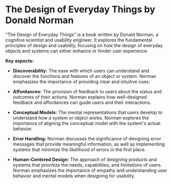 # The Design of Everyday Things by Donald Norman

"The Design of Everyday Things" is a book written by Donald Norman, a cognitive scientist and usability engineer. It explores the fundamental principles of design and usability, focusing on how the design of everyday objects and systems can either enhance or hinder user experience.

**Key aspects:**

* **Discoverability:** The ease with which users can understand and discover the functions and features of an object or system. Norman emphasizes the importance of providing clear and intuitive cues.

* **Affordances:** The provision of feedback to users about the status and outcomes of their actions. Norman explains how well-designed feedback and affordances can guide users and their interactions.

* **Conceptual Models:** The mental representations that users develop to understand how a system or object works. Norman explores the importance of aligning the conceptual model with the system's actual behavior.

* **Error Handling:** Norman discusses the significance of designing error messages that provide meaningful information, as well as implementing systems that minimize the likelihood of errors in the first place.

* **Human-Centered Design:** The approach of designing products and systems that prioritize the needs, capabilities, and limitations of users. Norman emphasizes the importance of empathy and understanding user behavior and mental models when designing for usability.
